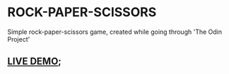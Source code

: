 # ROCK-PAPER-SCISSORS

Simple rock-paper-scissors game, created while going through 'The Odin Project'

## [LIVE DEMO](https://s0rus.github.io/THE-ODIN-PROJECT/rock-paper-scissors);
